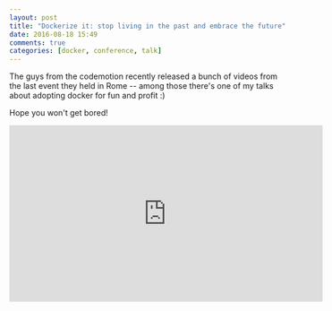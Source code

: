 ```yaml
---
layout: post
title: "Dockerize it: stop living in the past and embrace the future"
date: 2016-08-18 15:49
comments: true
categories: [docker, conference, talk]
---
```


The guys from the codemotion recently released a bunch of
videos from the last event they held in Rome -- among those
there's one of my talks about adopting docker for fun and
profit :)

<!-- more -->

Hope you won't get bored!

<iframe width="560" height="315" src="https://www.youtube.com/embed/KtQ-kxAOYOU" frameborder="0" allowfullscreen></iframe>
